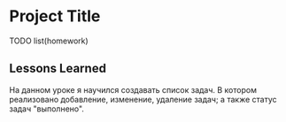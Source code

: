 # Project Title
TODO list(homework)

## Lessons Learned

На данном уроке я научился создавать список задач. 
В котором реализовано добавление, изменение, удаление задач; а также статус задач "выполнено".

